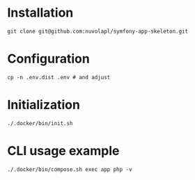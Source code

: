# Installation
```shell script
git clone git@github.com:nuvolapl/symfony-app-skeleton.git
```

# Configuration
```shell script
cp -n .env.dist .env # and adjust
```

# Initialization
```shell script
./.docker/bin/init.sh
```

# CLI usage example
```shell script
./.docker/bin/compose.sh exec app php -v
```
